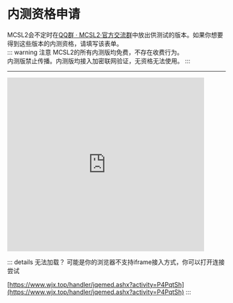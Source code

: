 # 内测资格申请  

MCSL2会不定时在[QQ群 · MCSL2·官方交流群](/links/mcsl2-qq-group)中放出供测试的版本。如果你想要得到这些版本的内测资格，请填写该表单。  
::: warning 注意
MCSL2的所有内测版均免费，不存在收费行为。  
内测版禁止传播。内测版均接入加密联网验证，无资格无法使用。
:::

___

<iframe src="https://www.wjx.top/handler/jqemed.ashx?activity=P4PqtSh&source=iframe&s=t" width=90% height="400" frameborder="0" scroll="no" border-radius="8px"></iframe>

::: details 无法加载？
可能是你的浏览器不支持iframe接入方式，你可以打开连接尝试

[https://www.wjx.top/handler/jqemed.ashx?activity=P4PqtSh](https://www.wjx.top/handler/jqemed.ashx?activity=P4PqtSh)
:::